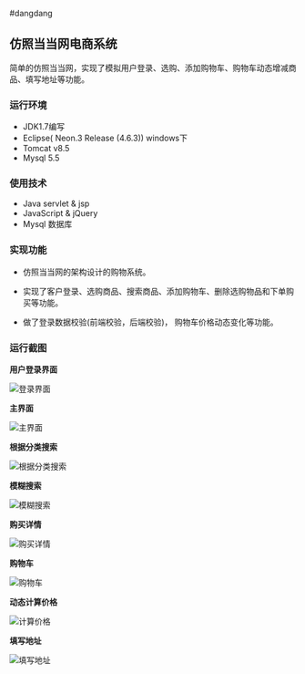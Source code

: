 #dangdang
## 仿照当当网电商系统
简单的仿照当当网，实现了模拟用户登录、选购、添加购物车、购物车动态增减商品、填写地址等功能。


### 运行环境
* JDK1.7编写
* Eclipse( Neon.3 Release (4.6.3)) windows下
* Tomcat v8.5
* Mysql 5.5


### 使用技术
* Java servlet & jsp
* JavaScript & jQuery
* Mysql 数据库


### 实现功能
- 仿照当当网的架构设计的购物系统。
- 实现了客户登录、选购商品、搜索商品、添加购物车、删除选购物品和下单购买等功能。

- 做了登录数据校验(前端校验，后端校验)， 购物车价格动态变化等功能。


### 运行截图

**用户登录界面**

![登录界面](https://github.com/jelly54/dangdang_learning/blob/master/screenshot/login.jpg)


**主界面**

![主界面](https://github.com/jelly54/dangdang_learning/blob/master/screenshot/main.jpg)


**根据分类搜索**

![根据分类搜索](https://github.com/jelly54/dangdang_learning/blob/master/screenshot/selectByType2.jpg)


**模糊搜索**

![模糊搜索](https://github.com/jelly54/dangdang_learning/blob/master/screenshot/fuzzyQuery.jpg)


**购买详情**

![购买详情](https://github.com/jelly54/dangdang_learning/blob/master/screenshot/buyDetail.jpg)


**购物车**

![购物车](https://github.com/jelly54/dangdang_learning/blob/master/screenshot/cart.jpg)


**动态计算价格**

![计算价格](https://github.com/jelly54/dangdang_learning/blob/master/screenshot/countPrice.jpg)


**填写地址**

![填写地址](https://github.com/jelly54/dangdang_learning/blob/master/screenshot/address.jpg)
